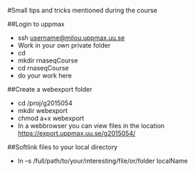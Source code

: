 #Small tips and tricks mentioned during the course

##Login to uppmax
   * ssh username@milou.uppmax.uu.se  
   * Work in your own private folder  
   * cd  
   * mkdir rnaseqCourse  	
   * cd rnaseqCourse  
   * do your work here  
   
##Create a webexport folder
   * cd /proj/g2015054  
   * mkdir webexport   
   * chmod a+x webexport  
   * In a webbrowser you can view files in the location https://export.uppmax.uu.se/g2015054/  
   
   
##Softlink files to your local directory
   * ln –s /full/path/to/your/interesting/file/or/folder localName
